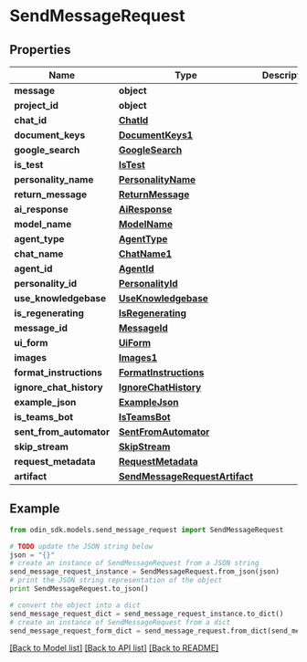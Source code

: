 # SendMessageRequest


## Properties

Name | Type | Description | Notes
------------ | ------------- | ------------- | -------------
**message** | **object** |  | 
**project_id** | **object** |  | 
**chat_id** | [**ChatId**](ChatId.md) |  | [optional] 
**document_keys** | [**DocumentKeys1**](DocumentKeys1.md) |  | [optional] 
**google_search** | [**GoogleSearch**](GoogleSearch.md) |  | [optional] 
**is_test** | [**IsTest**](IsTest.md) |  | [optional] 
**personality_name** | [**PersonalityName**](PersonalityName.md) |  | [optional] 
**return_message** | [**ReturnMessage**](ReturnMessage.md) |  | [optional] 
**ai_response** | [**AiResponse**](AiResponse.md) |  | [optional] 
**model_name** | [**ModelName**](ModelName.md) |  | [optional] 
**agent_type** | [**AgentType**](AgentType.md) |  | [optional] 
**chat_name** | [**ChatName1**](ChatName1.md) |  | [optional] 
**agent_id** | [**AgentId**](AgentId.md) |  | [optional] 
**personality_id** | [**PersonalityId**](PersonalityId.md) |  | [optional] 
**use_knowledgebase** | [**UseKnowledgebase**](UseKnowledgebase.md) |  | [optional] 
**is_regenerating** | [**IsRegenerating**](IsRegenerating.md) |  | [optional] 
**message_id** | [**MessageId**](MessageId.md) |  | [optional] 
**ui_form** | [**UiForm**](UiForm.md) |  | [optional] 
**images** | [**Images1**](Images1.md) |  | [optional] 
**format_instructions** | [**FormatInstructions**](FormatInstructions.md) |  | [optional] 
**ignore_chat_history** | [**IgnoreChatHistory**](IgnoreChatHistory.md) |  | [optional] 
**example_json** | [**ExampleJson**](ExampleJson.md) |  | [optional] 
**is_teams_bot** | [**IsTeamsBot**](IsTeamsBot.md) |  | [optional] 
**sent_from_automator** | [**SentFromAutomator**](SentFromAutomator.md) |  | [optional] 
**skip_stream** | [**SkipStream**](SkipStream.md) |  | [optional] 
**request_metadata** | [**RequestMetadata**](RequestMetadata.md) |  | [optional] 
**artifact** | [**SendMessageRequestArtifact**](SendMessageRequestArtifact.md) |  | [optional] 

## Example

```python
from odin_sdk.models.send_message_request import SendMessageRequest

# TODO update the JSON string below
json = "{}"
# create an instance of SendMessageRequest from a JSON string
send_message_request_instance = SendMessageRequest.from_json(json)
# print the JSON string representation of the object
print SendMessageRequest.to_json()

# convert the object into a dict
send_message_request_dict = send_message_request_instance.to_dict()
# create an instance of SendMessageRequest from a dict
send_message_request_form_dict = send_message_request.from_dict(send_message_request_dict)
```
[[Back to Model list]](../README.md#documentation-for-models) [[Back to API list]](../README.md#documentation-for-api-endpoints) [[Back to README]](../README.md)


